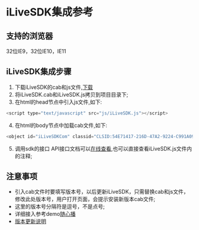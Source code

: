 ﻿# iLiveSDK集成参考

## 支持的浏览器
32位IE9，32位IE10，IE11

## iLiveSDK集成步骤
1. 下载iLiveSDK的cab和js文件,[下载](https://github.com/zhaoyang21cn/iLiveSDK_Web_Demos/blob/master/iLiveSDK)
2. 将iLiveSDK.cab和iLiveSDK.js拷贝到项目目录下;
3. 在html的head节点中引入js文件,如下:

```js
<script type="text/javascript" src="js/iLiveSDK.js"></script>
```

4. 在html的body节点中加载cab文件,如下:

```js
<object id="iLiveSDKCom" classid="CLSID:54E71417-216D-47A2-9224-C991A099C531" codebase="路径/iLiveSDK.cab#version=版本号"></object>
```

5. 调用sdk的接口
API接口文档可以[在线查看](https://zhaoyang21cn.github.io/ilivesdk_help/web_help/),也可以直接查看iLiveSDK.js文件内的注释;

## 注意事项
* 引入cab文件时要填写版本号，以后更新iLiveSDK，只需替换cab和js文件，修改此处版本号，用户打开页面，会提示安装新版本cab文件;
* 这里的版本号分隔符是逗号，不是点号;
* 详细接入参考demo[随心播](https://github.com/zhaoyang21cn/ILiveSDK_Web_Demos/tree/master/suixinbo)
* [版本更新说明](https://github.com/zhaoyang21cn/iLiveSDK_Web_Demos/blob/master/doc/iLiveSDK_ChangeList.md)